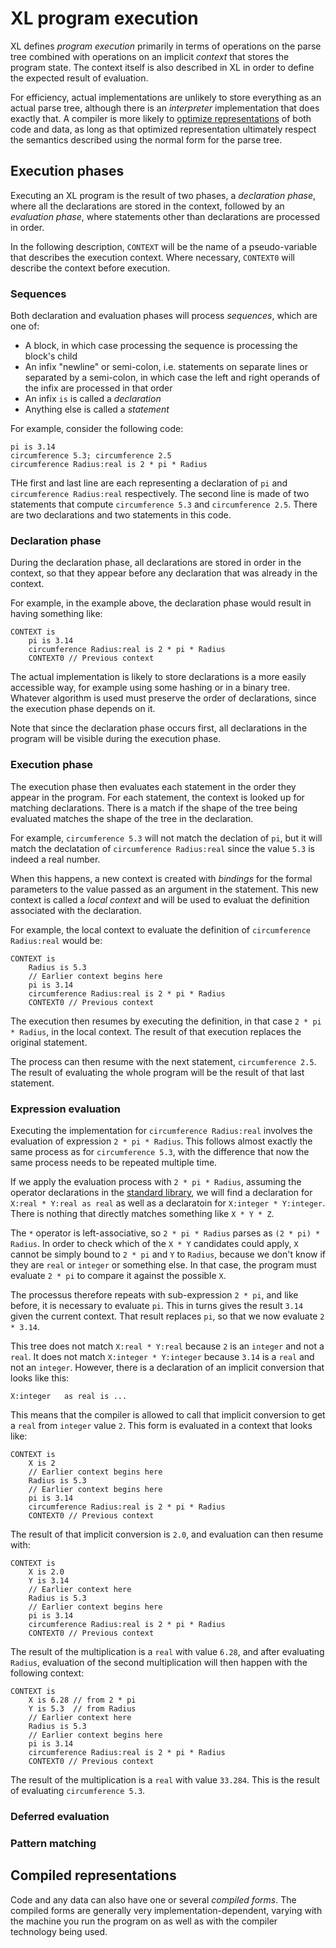 # XL program execution

XL defines _program execution_ primarily in terms of operations on
the parse tree combined with operations on an implicit _context_ that
stores the program state. The context itself is also described in XL
in order to define the expected result of evaluation.

For efficiency, actual implementations are unlikely to store
everything as an actual parse tree, although there is an _interpreter_
implementation that does exactly that. A compiler is more likely to
[optimize representations](#compiled-representations) of both
code and data, as long as that optimized representation ultimately
respect the semantics described using the normal form for the parse tree.


## Execution phases

Executing an XL program is the result of two phases, a _declaration phase_,
where all the declarations are stored in the context, followed by an
_evaluation phase_, where statements other than declarations are
processed in order.

In the following description, `CONTEXT` will be the name of a
pseudo-variable that describes the execution context. Where necessary,
`CONTEXT0` will describe the context before execution.


### Sequences

Both declaration and evaluation phases will process _sequences_, which
are one of:

* A block, in which case processing the sequence is processing the
  block's child
* An infix "newline" or semi-colon, i.e. statements on separate lines
  or separated by a semi-colon, in which case the left and right
  operands of the infix are processed in that order
* An infix `is` is called a _declaration_
* Anything else is called a _statement_

For example, consider the following code:

```xl
pi is 3.14
circumference 5.3; circumference 2.5
circumference Radius:real is 2 * pi * Radius
```

THe first and last line are each representing a declaration of `pi` and
`circumference Radius:real` respectively. The second line is made of two
statements that compute `circumference 5.3` and `circumference 2.5`.
There are two declarations and two statements in this code.


### Declaration phase

During the declaration phase, all declarations are stored in order in
the context, so that they appear before any declaration that was
already in the context.

For example, in the example above, the declaration phase would result
in having something like:

```xl
CONTEXT is
    pi is 3.14
    circumference Radius:real is 2 * pi * Radius
    CONTEXT0 // Previous context
```

The actual implementation is likely to store declarations is a more
easily accessible way, for example using some hashing or in a binary
tree. Whatever algorithm is used must preserve the order of
declarations, since the execution phase depends on it.

Note that since the declaration phase occurs first, all declarations
in the program will be visible during the execution phase.

### Execution phase

The execution phase then evaluates each statement in the order they
appear in the program. For each statement, the context is looked up
for matching declarations. There is a match if the shape of the tree
being evaluated matches the shape of the tree in the declaration.

For example, `circumference 5.3` will not match the declation of `pi`,
but it will match the declatation of `circumference Radius:real` since
the value `5.3` is indeed a real number.

When this happens, a new context is created with _bindings_ for the
formal parameters to the value passed as an argument in the
statement. This new context is called a _local context_ and will be
used to evaluat the definition associated with the declaration.

For example, the local context to evaluate the definition of
`circumference Radius:real` would be:

```xl
CONTEXT is
    Radius is 5.3
    // Earlier context begins here
    pi is 3.14
    circumference Radius:real is 2 * pi * Radius
    CONTEXT0 // Previous context
```

The execution then resumes by executing the definition, in that case
`2 * pi * Radius`, in the local context. The result of that execution
replaces the original statement.

The process can then resume with the next statement, `circumference 2.5`.
The result of evaluating the whole program will be the result of that
last statement.


### Expression evaluation

Executing the implementation for `circumference Radius:real` involves
the evaluation of expression `2 * pi * Radius`. This follows almost
exactly the same process as for `circumference 5.3`, with the
difference that now the same process needs to be repeated multiple
time.

If we apply the evaluation process with `2 * pi * Radius`, assuming
the operator declarations in the [standard library](../src/builtins.xl),
we will find a declaration for `X:real * Y:real as real` as well as a
declaratoin for `X:integer * Y:integer`. There is nothing that
directly matches something like `X * Y * Z`.

The `*` operator is left-associative, so `2 * pi * Radius` parses as
`(2 * pi) * Radius`. In order to check which of the `X * Y` candidates
could apply, `X` cannot be simply bound to `2 * pi` and `Y` to
`Radius`, because we don't know if they are `real` or `integer` or
something else. In that case, the program must evaluate `2 * pi` to
compare it against the possible `X`.

The processus therefore repeats with sub-expression `2 * pi`, and like
before, it is necessary to evaluate `pi`. This in turns gives the
result `3.14` given the current context. That result replaces `pi`, so
that we now evaluate `2 * 3.14`.

This tree does not match `X:real * Y:real` because `2` is an `integer`
and not a `real`. It does not match `X:integer * Y:integer` because
`3.14` is a `real` and not an `integer`. However, there is a
declaration of an implicit conversion that looks like this:

```xl
X:integer   as real is ...
```

This means that the compiler is allowed to call that implicit
conversion to get a `real` from `integer` value `2`. This form is
evaluated in a context that looks like:

```xl
CONTEXT is
    X is 2
    // Earlier context begins here
    Radius is 5.3
    // Earlier context begins here
    pi is 3.14
    circumference Radius:real is 2 * pi * Radius
    CONTEXT0 // Previous context
```

The result of that implicit conversion is `2.0`, and evaluation can
then resume with:

```xl
CONTEXT is
    X is 2.0
    Y is 3.14
    // Earlier context here
    Radius is 5.3
    // Earlier context begins here
    pi is 3.14
    circumference Radius:real is 2 * pi * Radius
    CONTEXT0 // Previous context
```

The result of the multiplication is a `real` with value `6.28`, and
after evaluating `Radius`, evaluation of the second multiplication
will then happen with the following context:

```xl
CONTEXT is
    X is 6.28 // from 2 * pi
    Y is 5.3  // from Radius
    // Earlier context here
    Radius is 5.3
    // Earlier context begins here
    pi is 3.14
    circumference Radius:real is 2 * pi * Radius
    CONTEXT0 // Previous context
```

The result of the multiplication is a `real` with value `33.284`. This
is the result of evaluating `circumference 5.3`.


### Deferred evaluation


### Pattern matching



## Compiled representations

Code and any data can also have one or several _compiled forms_. The
compiled forms are generally very implementation-dependent, varying
with the machine you run the program on as well as with the compiler
technology being used.
